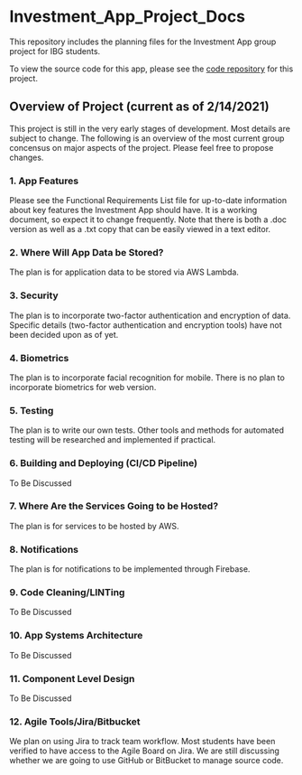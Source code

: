 # Investment_App_Project_Docs

This repository includes the planning files for the Investment App group project for IBG students.

To view the source code for this app, please see the [code repository](https://github.com/KnightsOfAvalon/Investment_App_Code) for this project.

## Overview of Project (current as of 2/14/2021)

This project is still in the very early stages of development. Most details are subject to change. The following is an overview of the most current group concensus on major aspects of the project. Please feel free to propose changes.

### 1. App Features

Please see the Functional Requirements List file for up-to-date information about key features the Investment App should have. It is a working document, so expect it to change frequently. Note that there is both a .doc version as well as a .txt copy that can be easily viewed in a text editor.

### 2. Where Will App Data be Stored?

The plan is for application data to be stored via AWS Lambda.

### 3. Security

The plan is to incorporate two-factor authentication and encryption of data. Specific details (two-factor authentication and encryption tools) have not been decided upon as of yet.

### 4. Biometrics

The plan is to incorporate facial recognition for mobile. There is no plan to incorporate biometrics for web version.

### 5. Testing

The plan is to write our own tests. Other tools and methods for automated testing will be researched and implemented if practical.

### 6. Building and Deploying (CI/CD Pipeline)

To Be Discussed

### 7. Where Are the Services Going to be Hosted?

The plan is for services to be hosted by AWS.

### 8. Notifications

The plan is for notifications to be implemented through Firebase.

### 9. Code Cleaning/LINTing

To Be Discussed

### 10. App Systems Architecture

To Be Discussed

### 11. Component Level Design

To Be Discussed

### 12. Agile Tools/Jira/Bitbucket

We plan on using Jira to track team workflow. Most students have been verified to have access to the Agile Board on Jira. We are still discussing whether we are going to use GitHub or BitBucket to manage source code.
